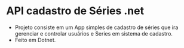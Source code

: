 # API cadastro de Séries .net

* Projeto consiste em um App simples de cadastro de séries que ira gerenciar e controlar usuários e Series em sistema de cadastro.<br/>
* Feito em Dotnet.
